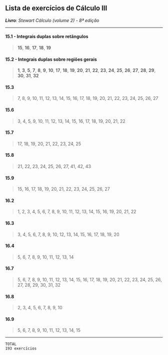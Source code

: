 ## Lista de exercícios de Cálculo III

___Livro__: Stewart Cálculo (volume 2) - 8ª edição_

[//]: # (http://www.slader.com/textbook/9781285741550-stewart-calculus-early-transcendentals-8th-edition)

[//]: # (Crtl + Shift + M --> MPE Preview vscode)

-----------------------------------------------------

#### 15.1 - Integrais duplas sobre retângulos
> __15__, __16__, __17__, __18__, __19__

#### 15.2 - Integrais duplas sobre regiões gerais
> __1__, __3__, __5__, __7__, __8__, __9__, __10__, __17__, __18__, __19__, __20__, __21__, __22__, __23__, __24__, __25__, __26__, __27__, __28__, __29__, __30__, __31__, __32__

#### 15.3
> 7, 8, 9, 10, 11, 12, 13, 14, 15, 16, 17, 18, 19, 20, 21, 22, 23, 24, 25, 26, 27

#### 15.6
> 3, 4, 5, 9, 10, 11, 12, 13, 14, 15, 16, 17, 18, 19, 20, 21, 22

#### 15.7
> 17, 18, 19, 20, 21, 22, 23, 24, 25

#### 15.8
> 21, 22, 23, 24, 25, 26, 27, 41, 42, 43

#### 15.9
> 15, 16, 17, 18, 19, 20, 21, 22, 23, 24, 25, 26, 27

#### 16.2
> 1, 2, 3, 4, 5, 6, 7, 8, 9, 10, 11, 12, 13, 14, 15, 16, 19, 20, 21, 22

#### 16.3
> 3, 4, 5, 6, 7, 8, 9, 10, 12, 13, 14, 15, 16, 17, 18, 19, 20

#### 16.4
> 5, 6, 7, 8, 9, 10, 11, 12, 13, 14

#### 16.7
> 5, 6, 7, 8, 9, 10, 11, 12, 13, 14, 15, 16, 17, 18, 19, 20, 21, 22, 23, 24, 25, 26, 27, 28, 29, 30, 31, 32

#### 16.8
> 2, 3, 4, 5, 6, 7, 8, 9, 10

#### 16.9
> 5, 6, 7, 8, 9, 10, 11, 12, 13, 14, 15

-----------------------------------------------------

    TOTAL
    193 exercícios  